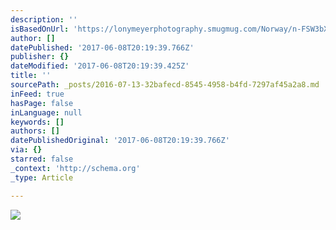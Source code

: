 ```yaml
---
description: ''
isBasedOnUrl: 'https://lonymeyerphotography.smugmug.com/Norway/n-FSW3bX/'
author: []
datePublished: '2017-06-08T20:19:39.766Z'
publisher: {}
dateModified: '2017-06-08T20:19:39.425Z'
title: ''
sourcePath: _posts/2016-07-13-32bafecd-8545-4958-b4fd-7297af45a2a8.md
inFeed: true
hasPage: false
inLanguage: null
keywords: []
authors: []
datePublishedOriginal: '2017-06-08T20:19:39.766Z'
via: {}
starred: false
_context: 'http://schema.org'
_type: Article

---
```

![](https://lonymeyerphotography.smugmug.com/Norway/n-FSW3bX/i-pzpC54b/0/XL/i-pzpC54b-XL.jpg)